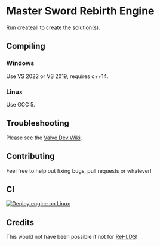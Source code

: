 # Master Sword Rebirth Engine
Run createall to create the solution(s).

## Compiling

### Windows
Use VS 2022 or VS 2019, requires c++14.

### Linux
Use GCC 5.

## Troubleshooting
Please see the [Valve Dev Wiki](https://developer.valvesoftware.com/wiki/Source_SDK_2013#Troubleshooting).

## Contributing
Feel free to help out fixing bugs, pull requests or whatever!

## CI
[![Deploy engine on Linux](https://github.com/MSRevive/MSREngine/actions/workflows/deploy-engine-linux.yml/badge.svg)](https://github.com/MSRevive/MSREngine/actions/workflows/deploy-engine-linux.yml)

## Credits
This would not have been possible if not for [ReHLDS](https://github.com/dreamstalker/rehlds)!
